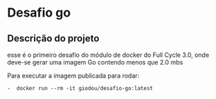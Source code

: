 # Desafio go

## Descrição do projeto 

esse é o primeiro desafio do módulo de docker do Full Cycle 3.0, onde deve-se gerar uma imagem Go contendo menos que 2.0 mbs

Para executar a imagem publicada para rodar:

    -  docker run --rm -it giodou/desafio-go:latest
